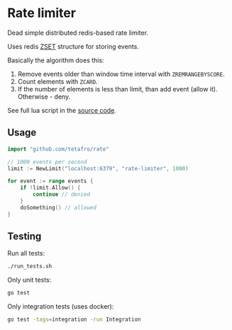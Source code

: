 # Rate limiter

Dead simple distributed redis-based rate limiter.

Uses redis [ZSET](https://redis.io/topics/data-types#sorted-sets) structure for
storing events.

Basically the algorithm does this:

1. Remove events older than window time interval with `ZREMRANGEBYSCORE`.
2. Count elements with `ZCARD`.
3. If the number of elements is less than limit, than add event (allow it). Otherwise - deny.

See full lua script in the [source code](https://github.com/tetafro/rate/blob/master/limiter.go#L109).

## Usage

```go
import "github.com/tetafro/rate"

// 1000 events per second
limit := NewLimit("localhost:6379", "rate-limiter", 1000)

for event := range events {
    if !limit.Allow() {
        continue // denied
    }
    doSomething() // allowed
}
```

## Testing

Run all tests:
```sh
./run_tests.sh
```

Only unit tests:
```sh
go test
```

Only integration tests (uses docker):
```sh
go test -tags=integration -run Integration
```
